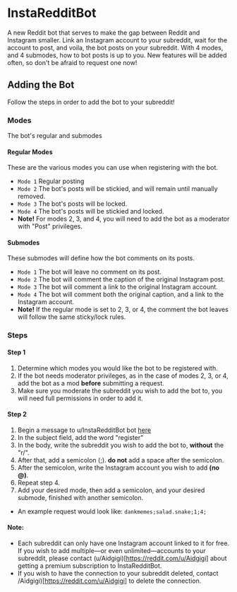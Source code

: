 # InstaRedditBot
A new Reddit bot that serves to make the gap between Reddit and Instagram smaller. Link an Instagram account to your subreddit, wait for the account to post, and voila, the bot posts on your subreddit. With 4 modes, and 4 submodes, how to bot posts is up to you. New features will be added often, so don't be afraid to request one now!

## Adding the Bot
Follow the steps in order to add the bot to your subreddit!

### Modes
The bot's regular and submodes
#### Regular Modes
These are the various modes you can use when registering with the bot.
* `Mode 1` Regular posting
* `Mode 2` The bot's posts will be stickied, and will remain until manually removed.
* `Mode 3` The bot's posts will be locked.
* `Mode 4` The bot's posts will be stickied and locked.
* **Note!** For modes 2, 3, and 4, you will need to add the bot as a moderator with "Post" privileges.

#### Submodes
These submodes will define how the bot comments on its posts.
* `Mode 1` The bot will leave no comment on its post.
* `Mode 2` The bot will comment the caption of the original Instagram post.
* `Mode 3` The bot will comment a link to the original Instagram account.
* `Mode 4` The bot will comment both the original caption, and a link to the Instagram account.
* **Note!** If the regular mode is set to 2, 3, or 4, the comment the bot leaves will follow the same sticky/lock rules.

### Steps
#### Step 1
1. Determine which modes you would like the bot to be registered with.
2. If the bot needs moderator privileges, as in the case of modes 2, 3, or 4, add the bot as a mod **before** submitting a request.
3. Make sure you moderate the subreddit you wish to add the bot to, you will need full permissions in order to add it.

#### Step 2
1. Begin a message to u/InstaRedditBot bot [here](https://www.reddit.com/message/compose/?to=InstaRedditBot)
2. In the subject field, add the word "register"
3. In the body, write the subreddit you wish to add the bot to, **without** the "r/".
4. After that, add a semicolon (;). **do not** add a space after the semicolon.
5. After the semicolon, write the Instagram account you wish to add **(no @)**.
6. Repeat step 4.
7. Add your desired mode, then add a semicolon, and your desired submode, finished with another semicolon.
* An example request would look like: `dankmemes;salad.snake;1;4;`

#### Note:
* Each subreddit can only have one Instagram account linked to it for free. If you wish to add multiple—or even unlimited—accounts to your subreddit, please contact
(u/Aidgigi)[https://reddit.com/u/Aidgigi] about getting a premium subscription to InstaRedditBot.
* If you wish to have the connection to your subreddit deleted, contact /Aidgigi)[https://reddit.com/u/Aidgigi] to delete the connection.
